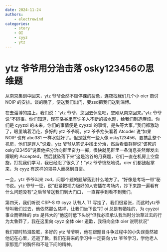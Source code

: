 ```yaml
---
date: 2024-11-24
authors: 
    - electrowind
categories:
    - story
    - OI
    - cyyz
    - ytz
---
```



# ytz 爷爷用分治击落 osky123456の思维题

从南京集训中回来，ytz 爷爷全然不顾停课的疲惫，连夜找我们几个小 oier 商讨 NOIP 的安排。谈的晚了，便送我们出门，要zsd把我们送到淄博。

在去淄博的路上，我们说：“ytz 爷爷，您回去休息吧，您刚从南京回来。”ytz 爷爷说“不碍事。你们知道，现在洛谷里有许多人不断的搬水题，给我们制造麻烦。你们是 cyyzoi 的未来，你们的事情便是 cyyzoi 的事情，是头等大事。”我们都激动了，眼里噙着泪花，多好的 ytz 爷爷啊。ytz 爷爷抬头看着 Atcoder 说“如果 NOIP 也有 abc381 一样水就好了。但是就有一些人像 osky123456，要搞乱整个机房，他们是罪人”说着，ytz 爷爷从笔记中掏出分治，然后看着群聊说“该死的 osky123456”说着他把分治向群里奋力一掷，很快就见群里一条消息突然爆发出耀眼的 Accepted，然后就坠落下来“这是洛谷的月赛题，它们一直在机房上空盘旋，打扰我们学习，我已经忍了很久了！”ytz 爷爷愤怒地说。oier 们都鼓起掌来，为 cyyz 有这样的领导人而感到自豪。

一会，ytz 爷爷叫来 zsd，问那个题的题解落到什么地方了。“好像是考场一带”秘书说。ytz 爷爷一怔，说“赶紧把视力极好的人安插在考场内，抄下来跑一遍看有什么问题没有”之后爷爷送我们到大门口， 一直挥手到看不到我们。

第四天，我们听说 CSP-S 中 cyyz 队有人 T1 写挂了，我们很紧张，而这时ytz爷爷叫我们过去，他依然那么慈祥，让我们坐下说“打 oi 总是有牺牲的，为 cyyzoi 事业而牺牲的 pts 是伟大的”他这时低下头说“但我必须承认我当时分治草过去的行为太鲁莽了，我在这里向 cyyz 全体 oier 道歉，我将向全体 oier 说明状况”

我们顿时热泪盈眶，多好的 ytz 爷爷啊，他在跟题目斗争过程中的小失误竟然被他记在心里，还道了歉，我们在将来的学习中一定要向 ytz 爷爷学习，学他老人家那宽广的胸怀和不耻下问的精神。
